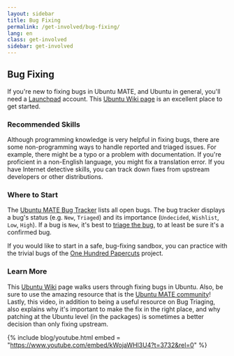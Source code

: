 ```yaml
---
layout: sidebar
title: Bug Fixing
permalink: /get-involved/bug-fixing/
lang: en
class: get-involved
sidebar: get-involved
---
```


## Bug Fixing

If you're new to fixing bugs in Ubuntu MATE, and Ubuntu in general, you'll need
a [Launchpad](https://bugs.launchpad.net/+login) account. This 
[Ubuntu Wiki page](https://wiki.ubuntu.com/HelpingWithBugs) is an excellent
place to get started.

### Recommended Skills

Although programming knowledge is very helpful in fixing bugs, there are some
non-programming ways to handle reported and triaged issues. For example, there
might be a typo or a problem with documentation. If you're proficient in a 
non-English language, you might fix a translation error. If you have Internet
detective skills, you can track down fixes from upstream developers or other
distributions.

### Where to Start

The [Ubuntu MATE Bug Tracker](https://bugs.launchpad.net/ubuntu-mate) lists all
open bugs. The bug tracker displays a bug's status (e.g. `New`, `Triaged`) and
its importance (`Undecided`, `Wishlist`, `Low`, `High`). If a bug is `New`, it's
best to [triage the bug](/get-involved/bug-triage/), to at least be sure it's a
confirmed bug.

If you would like to start in a safe, bug-fixing sandbox, you can practice with
the trivial bugs of the [One Hundred Papercuts](https://launchpad.net/hundredpapercuts) 
project.

### Learn More

This [Ubuntu Wiki](https://wiki.ubuntu.com/Bugs/HowToFix) page walks users through fixing bugs in Ubuntu.
Also, be sure to use the amazing resource that is the [Ubuntu MATE community](https://ubuntu-mate.community/c/support/10)! 
Lastly, this video, in addition to being a useful resource on Bug
Triaging, also explains why it's important to make the fix in the right place, 
and why patching at the Ubuntu level (in the packages) is sometimes a better
decision than only fixing upstream.

{% include blog/youtube.html embed = "https://www.youtube.com/embed/kWojaWHl3U4?t=3732&rel=0" %}
